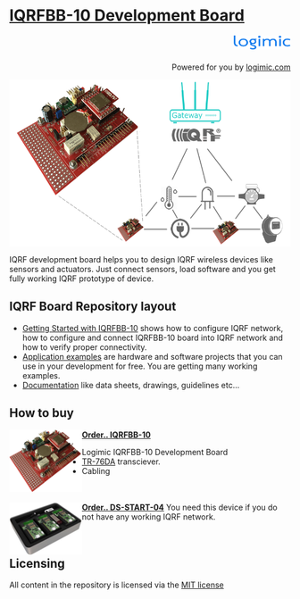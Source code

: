 
# [IQRFBB-10 Development Board](http://logimic.com/iqrfboard)

<img src="files/images/logimicLogo.png"  height="25" align="right">
<br>
<br>
<p align="right">Powered for you by <a href="http://www.logimic.com" align="right">logimic.com</a></p>

<center><img src="documents/files/images/iqrfboardSystem.png" height="300" align="center"></center>

IQRF development board helps you to design IQRF wireless devices like sensors and actuators. Just connect sensors, load software and you get fully working IQRF prototype of device.

## IQRF Board Repository layout

* [Getting Started with IQRFBB-10](documents/README.md) shows how to configure IQRF network, how to configure and connect IQRFBB-10 board into IQRF network and how to verify proper connectivity.
* [Application examples](documents/examples/README.md) are  hardware and software projects that you can use in your development for free. You are getting many working examples.
* [Documentation](documents/README.md#Documentation) like data sheets, drawings, guidelines etc...

## How to buy

<img src="documents/files/images/iqrfboard.png" width="130" align="left">

**[Order.. IQRFBB-10](http://logimic.com/iqrfboard/index.html#form1-8)**
* Logimic IQRFBB-10 Development Board
* [TR-76DA](https://eshop.iqrf.org/products/detail/TR-76DA) transciever.
* Cabling
<br><br><br>

<img src="documents/files/images/ds-start-04-case.jpg" width="130" align="left">

**[Order.. DS-START-04](https://iqrf.org/products/ds-start-04)**
You need this device if you do not have any working IQRF network.
<br><br><br>

## Licensing

All content in the repository is licensed via the [MIT license](https://opensource.org/licenses/MIT)
